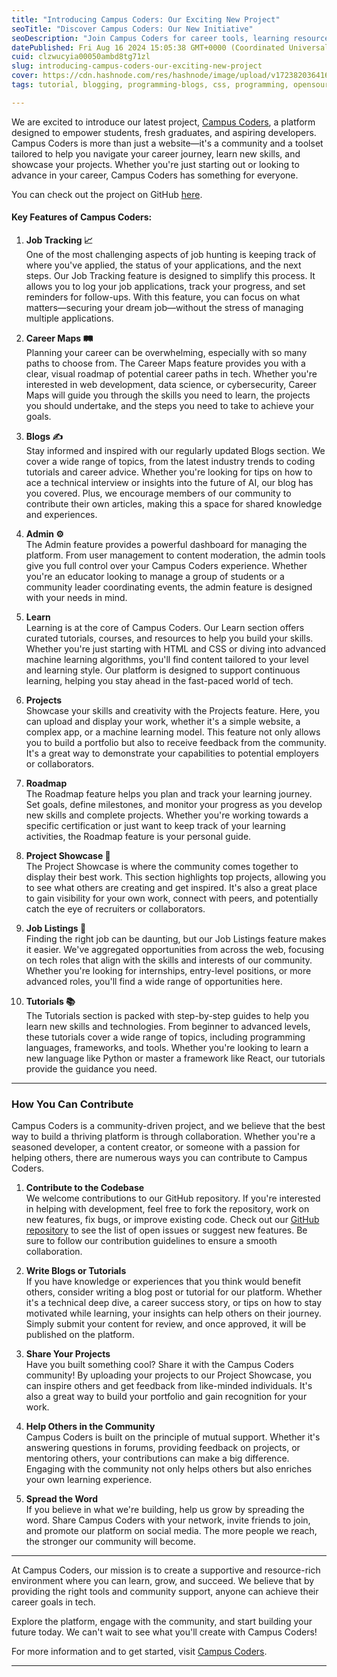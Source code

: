 ```yaml
---
title: "Introducing Campus Coders: Our Exciting New Project"
seoTitle: "Discover Campus Coders: Our New Initiative"
seoDescription: "Join Campus Coders for career tools, learning resources, and community support for students, grads, and developers"
datePublished: Fri Aug 16 2024 15:05:38 GMT+0000 (Coordinated Universal Time)
cuid: clzwucyia00050ambd8tg71zl
slug: introducing-campus-coders-our-exciting-new-project
cover: https://cdn.hashnode.com/res/hashnode/image/upload/v1723820364163/817e6451-1b22-4a8e-9eb5-698507a35860.png
tags: tutorial, blogging, programming-blogs, css, programming, opensource, nodejs, projects, beginner, reactjs, html5, beginners, cloudinary, jobs, contribution-to-open-source

---
```


We are excited to introduce our latest project, [Campus Coders](https://campus-coders.vercel.app/), a platform designed to empower students, fresh graduates, and aspiring developers. Campus Coders is more than just a website—it's a community and a toolset tailored to help you navigate your career journey, learn new skills, and showcase your projects. Whether you're just starting out or looking to advance in your career, Campus Coders has something for everyone.

You can check out the project on GitHub [here](https://github.com/deepakkumar55/campusCoders/).

#### Key Features of Campus Coders:

1. **Job Tracking 📈**  
    One of the most challenging aspects of job hunting is keeping track of where you've applied, the status of your applications, and the next steps. Our Job Tracking feature is designed to simplify this process. It allows you to log your job applications, track your progress, and set reminders for follow-ups. With this feature, you can focus on what matters—securing your dream job—without the stress of managing multiple applications.
    
2. **Career Maps 🛤️**  
    Planning your career can be overwhelming, especially with so many paths to choose from. The Career Maps feature provides you with a clear, visual roadmap of potential career paths in tech. Whether you're interested in web development, data science, or cybersecurity, Career Maps will guide you through the skills you need to learn, the projects you should undertake, and the steps you need to take to achieve your goals.
    
3. **Blogs ✍️**  
    Stay informed and inspired with our regularly updated Blogs section. We cover a wide range of topics, from the latest industry trends to coding tutorials and career advice. Whether you're looking for tips on how to ace a technical interview or insights into the future of AI, our blog has you covered. Plus, we encourage members of our community to contribute their own articles, making this a space for shared knowledge and experiences.
    
4. **Admin ⚙️**  
    The Admin feature provides a powerful dashboard for managing the platform. From user management to content moderation, the admin tools give you full control over your Campus Coders experience. Whether you're an educator looking to manage a group of students or a community leader coordinating events, the admin feature is designed with your needs in mind.
    
5. **Learn**  
    Learning is at the core of Campus Coders. Our Learn section offers curated tutorials, courses, and resources to help you build your skills. Whether you're just starting with HTML and CSS or diving into advanced machine learning algorithms, you'll find content tailored to your level and learning style. Our platform is designed to support continuous learning, helping you stay ahead in the fast-paced world of tech.
    
6. **Projects**  
    Showcase your skills and creativity with the Projects feature. Here, you can upload and display your work, whether it's a simple website, a complex app, or a machine learning model. This feature not only allows you to build a portfolio but also to receive feedback from the community. It's a great way to demonstrate your capabilities to potential employers or collaborators.
    
7. **Roadmap**  
    The Roadmap feature helps you plan and track your learning journey. Set goals, define milestones, and monitor your progress as you develop new skills and complete projects. Whether you're working towards a specific certification or just want to keep track of your learning activities, the Roadmap feature is your personal guide.
    
8. **Project Showcase 📂**  
    The Project Showcase is where the community comes together to display their best work. This section highlights top projects, allowing you to see what others are creating and get inspired. It's also a great place to gain visibility for your own work, connect with peers, and potentially catch the eye of recruiters or collaborators.
    
9. **Job Listings 💼**  
    Finding the right job can be daunting, but our Job Listings feature makes it easier. We've aggregated opportunities from across the web, focusing on tech roles that align with the skills and interests of our community. Whether you're looking for internships, entry-level positions, or more advanced roles, you'll find a wide range of opportunities here.
    
10. **Tutorials 📚**  
    The Tutorials section is packed with step-by-step guides to help you learn new skills and technologies. From beginner to advanced levels, these tutorials cover a wide range of topics, including programming languages, frameworks, and tools. Whether you're looking to learn a new language like Python or master a framework like React, our tutorials provide the guidance you need.
    

---

### How You Can Contribute

Campus Coders is a community-driven project, and we believe that the best way to build a thriving platform is through collaboration. Whether you're a seasoned developer, a content creator, or someone with a passion for helping others, there are numerous ways you can contribute to Campus Coders.

1. **Contribute to the Codebase**  
    We welcome contributions to our GitHub repository. If you're interested in helping with development, feel free to fork the repository, work on new features, fix bugs, or improve existing code. Check out our [GitHub repository](https://github.com/deepakkumar55/campusCoders/) to see the list of open issues or suggest new features. Be sure to follow our contribution guidelines to ensure a smooth collaboration.
    
2. **Write Blogs or Tutorials**  
    If you have knowledge or experiences that you think would benefit others, consider writing a blog post or tutorial for our platform. Whether it's a technical deep dive, a career success story, or tips on how to stay motivated while learning, your insights can help others on their journey. Simply submit your content for review, and once approved, it will be published on the platform.
    
3. **Share Your Projects**  
    Have you built something cool? Share it with the Campus Coders community! By uploading your projects to our Project Showcase, you can inspire others and get feedback from like-minded individuals. It's also a great way to build your portfolio and gain recognition for your work.
    
4. **Help Others in the Community**  
    Campus Coders is built on the principle of mutual support. Whether it's answering questions in forums, providing feedback on projects, or mentoring others, your contributions can make a big difference. Engaging with the community not only helps others but also enriches your own learning experience.
    
5. **Spread the Word**  
    If you believe in what we're building, help us grow by spreading the word. Share Campus Coders with your network, invite friends to join, and promote our platform on social media. The more people we reach, the stronger our community will become.
    

---

At Campus Coders, our mission is to create a supportive and resource-rich environment where you can learn, grow, and succeed. We believe that by providing the right tools and community support, anyone can achieve their career goals in tech.

Explore the platform, engage with the community, and start building your future today. We can't wait to see what you'll create with Campus Coders!

For more information and to get started, visit [Campus Coders](https://campus-coders.vercel.app/).

---